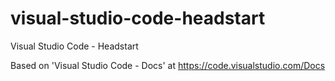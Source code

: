# visual-studio-code-headstart
Visual Studio Code - Headstart

Based on 'Visual Studio Code - Docs' at https://code.visualstudio.com/Docs
